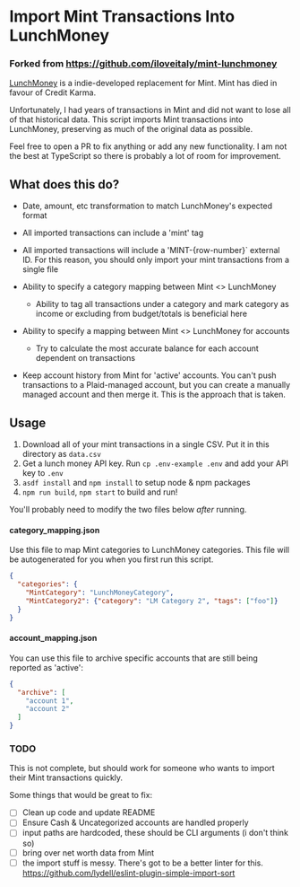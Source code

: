 # Import Mint Transactions Into LunchMoney
### Forked from https://github.com/iloveitaly/mint-lunchmoney

[LunchMoney](https://lunchmoney.app) is a indie-developed replacement for Mint. Mint has died in favour of Credit Karma.

Unfortunately, I had years of transactions in Mint and did not want to lose all of that historical data. This script imports Mint transactions into LunchMoney, preserving as much of the original data as possible.

Feel free to open a PR to fix anything or add any new functionality. I am not the best at TypeScript so there is probably a lot of room for improvement.

## What does this do?

* Date, amount, etc transformation to match LunchMoney's expected format
* All imported transactions can include a 'mint' tag
* All imported transactions will include a 'MINT-{row-number}` external ID. For this reason, you should only import your mint transactions from a single file

* Ability to specify a category mapping between Mint <> LunchMoney
  * Ability to tag all transactions under a category and mark category as income or excluding from budget/totals is beneficial here
* Ability to specify a mapping between Mint <> LunchMoney for accounts
  * Try to calculate the most accurate balance for each account dependent on transactions
* Keep account history from Mint for 'active' accounts. You can't push transactions to a Plaid-managed account, but you can create a manually managed account and then merge it. This is the approach that is taken.

## Usage

1. Download all of your mint transactions in a single CSV. Put it in this directory as `data.csv`
2. Get a lunch money API key. Run `cp .env-example .env` and add your API key to `.env`
3. `asdf install` and `npm install` to setup node & npm packages
4. `npm run build`, `npm start` to build and run!

You'll probably need to modify the two files below *after* running.

#### category_mapping.json

Use this file to map Mint categories to LunchMoney categories. This file will be autogenerated for you when you first run this script.

```json
{
  "categories": {
    "MintCategory": "LunchMoneyCategory",
    "MintCategory2": {"category": "LM Category 2", "tags": ["foo"]}
  }
}
```

#### account_mapping.json

You can use this file to archive specific accounts that are still being reported as 'active':

```json
{
  "archive": [
    "account 1",
    "account 2"
  ]
}
```

### TODO
This is not complete, but should work for someone who wants to import their Mint transactions quickly.

Some things that would be great to fix:
- [ ] Clean up code and update README
- [ ] Ensure Cash & Uncategorized accounts are handled properly
- [ ] input paths are hardcoded, these should be CLI arguments (i don't think so)
- [ ] bring over net worth data from Mint
- [ ] the import stuff is messy. There's got to be a better linter for this. https://github.com/lydell/eslint-plugin-simple-import-sort